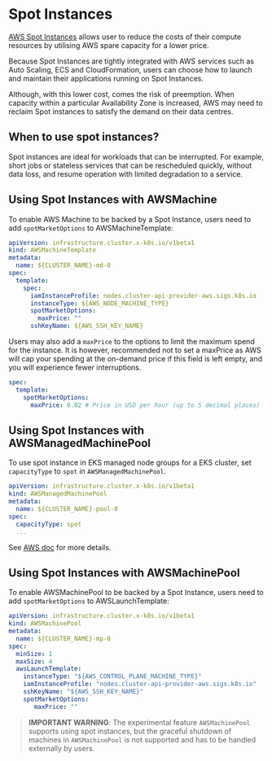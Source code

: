 # Spot Instances

[AWS Spot Instances](https://aws.amazon.com/ec2/spot/?cards.sort-by=item.additionalFields.startDateTime&cards.sort-order=asc&trk=a9b30b20-d23f-4d61-9452-c51a7e407fcd&sc_channel=ps&sc_campaign=acquisition&sc_medium=ACQ-P|PS-GO|Brand|Desktop|SU|Compute|EC2%20Spot|IN|EN|Text&s_kwcid=AL!4422!3!517651795636!e!!g!!amazon%20ec2%20spot&ef_id=Cj0KCQiA95aRBhCsARIsAC2xvfxB17BKyQFcn9UUKZ1GT2sfvxKyhboEKa87gl8wBO37fSrNXmx52cIaAtqwEALw_wcB:G:s&s_kwcid=AL!4422!3!517651795636!e!!g!!amazon%20ec2%20spot) allows user to reduce the costs of their compute resources by utilising AWS spare capacity for a lower price.

Because Spot Instances are tightly integrated with AWS services such as Auto Scaling, ECS and CloudFormation, users can choose how to launch and maintain their applications running on Spot Instances.

Although, with this lower cost, comes the risk of preemption. When capacity within a particular Availability Zone is increased, AWS may need to reclaim Spot instances to satisfy the demand on their data centres.

## When to use spot instances? 

Spot instances are ideal for workloads that can be interrupted. For example, short jobs or stateless services that can be rescheduled quickly, without data loss, and resume operation with limited degradation to a service.

## Using Spot Instances with AWSMachine

To enable AWS Machine to be backed by a Spot Instance, users need to add `spotMarketOptions` to AWSMachineTemplate:
```yaml
apiVersion: infrastructure.cluster.x-k8s.io/v1beta1
kind: AWSMachineTemplate
metadata:
  name: ${CLUSTER_NAME}-md-0
spec:
  template:
    spec:
      iamInstanceProfile: nodes.cluster-api-provider-aws.sigs.k8s.io
      instanceType: ${AWS_NODE_MACHINE_TYPE}
      spotMarketOptions:
        maxPrice: ""
      sshKeyName: ${AWS_SSH_KEY_NAME}
```
Users may also add a `maxPrice` to the options to limit the maximum spend for the instance. It is however, recommended not to set a maxPrice as AWS will cap your spending at the on-demand price if this field is left empty, and you will experience fewer interruptions.
```yaml
spec:
  template:
    spotMarketOptions:
      maxPrice: 0.02 # Price in USD per hour (up to 5 decimal places)
```

## Using Spot Instances with AWSManagedMachinePool
To use spot instance in EKS managed node groups for a EKS cluster, set `capacityType` to `spot` in `AWSManagedMachinePool`.
```yaml
apiVersion: infrastructure.cluster.x-k8s.io/v1beta1
kind: AWSManagedMachinePool
metadata:
  name: ${CLUSTER_NAME}-pool-0
spec:
  capacityType: spot
  ...
```

See [AWS doc](https://docs.aws.amazon.com/eks/latest/userguide/managed-node-groups.html) for more details.

## Using Spot Instances with AWSMachinePool
To enable AWSMachinePool to be backed by a Spot Instance, users need to add `spotMarketOptions` to AWSLaunchTemplate:
```yaml
apiVersion: infrastructure.cluster.x-k8s.io/v1beta1
kind: AWSMachinePool
metadata:
  name: ${CLUSTER_NAME}-mp-0
spec:
  minSize: 1
  maxSize: 4
  awsLaunchTemplate:
    instanceType: "${AWS_CONTROL_PLANE_MACHINE_TYPE}"
    iamInstanceProfile: "nodes.cluster-api-provider-aws.sigs.k8s.io"
    sshKeyName: "${AWS_SSH_KEY_NAME}"
    spotMarketOptions:
       maxPrice: ""
```

> **IMPORTANT WARNING**: The experimental feature `AWSMachinePool` supports using spot instances, but the graceful shutdown of machines in `AWSMachinePool` is not supported and has to be handled externally by users.
